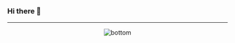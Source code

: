 ### Hi there 👋

<!--
**Kzis/Kzis** is a ✨ _special_ ✨ repository because its `README.md` (this file) appears on your GitHub profile.

Here are some ideas to get you started:

- 🔭 I’m currently working on ...
- 🌱 I’m currently learning ...
- 👯 I’m looking to collaborate on ...
- 🤔 I’m looking for help with ...
- 💬 Ask me about ...
- 📫 How to reach me: ...
- 😄 Pronouns: ...
- ⚡ Fun fact: ...
-->


<hr>
  <p align="center">
<!--     ![front-end-developers-openings](https://user-images.githubusercontent.com/25294734/88893251-48eec880-d270-11ea-8cbb-1167b76763d1.gif) -->
    <img src="https://user-images.githubusercontent.com/25294734/88893251-48eec880-d270-11ea-8cbb-1167b76763d1.gif" alt="bottom">
  </p>

